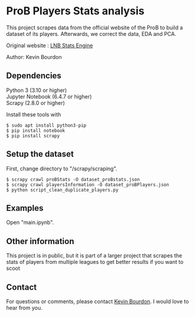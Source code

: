 # ProB Players Stats analysis

This project scrapes data from the official website of the ProB to build a dataset of its players.
Afterwards, we correct the data, EDA and PCA.

Original website : [LNB Stats Engine](https://www.lnb.fr/pro-b/stats-engine/?option=player&season=2022&competition=265&type=total)

Author: Kevin Bourdon

## Dependencies

Python 3 (3.10 or higher)<br>
Jupyter Notebook (6.4.7 or higher)<br>
Scrapy (2.8.0 or higher)

Install these tools with

```shell
$ sudo apt install python3-pip
$ pip install notebook
$ pip install scrapy
```

## Setup the dataset

First, change directory to "/scrapy/scraping".
```shell
$ scrapy crawl proBStats -O dataset_proBstats.json
$ scrapy crawl playersInformation -O dataset_proBPlayers.json
$ python script_clean_duplicate_players.py
```

## Examples

Open "main.ipynb".

## Other information

This project is in public, but it is part of a larger project that scrapes the stats of players from multiple leagues to get better results if you want to scoot

## Contact

For questions or comments, please contact [Kevin Bourdon](mailto:kevin.bourdon@kedgebs.com). I would love
to hear from you.
